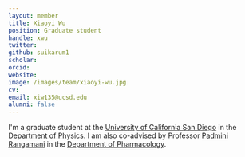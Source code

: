 ```yaml
---
layout: member
title: Xiaoyi Wu
position: Graduate student
handle: xwu
twitter: 
github: suikarum1
scholar: 
orcid: 
website:
image: /images/team/xiaoyi-wu.jpg
cv: 
email: xiw135@ucsd.edu
alumni: false
---
```


I'm a graduate student at the [University of California San Diego](https://www.ucsd.edu) in the [Department of Physics](https://physics.ucsd.edu/). I am also co-advised by Professor [Padmini Rangamani](https://sites.google.com/eng.ucsd.edu/prangamani/) in the [Department of Pharmacology](https://pharmacology.ucsd.edu/).
